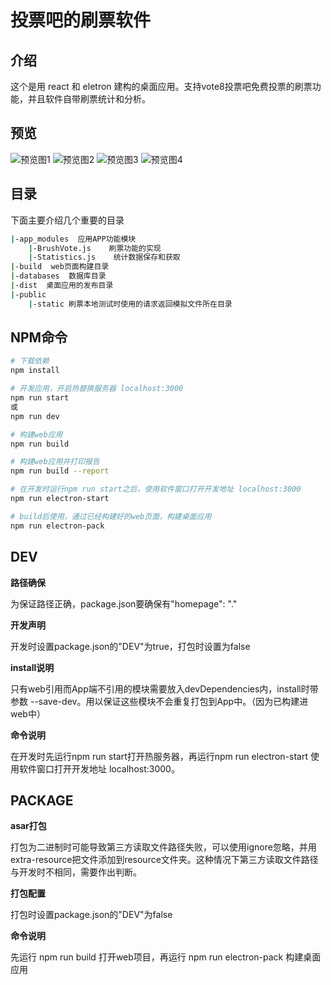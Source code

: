 # 投票吧的刷票软件

## 介绍
这个是用 react 和 eletron 建构的桌面应用。支持vote8投票吧免费投票的刷票功能，并且软件自带刷票统计和分析。

## 预览
![预览图1](/docs/assets/preview1.png)
![预览图2](/docs/assets/preview2.png)
![预览图3](/docs/assets/preview3.png)
![预览图4](/docs/assets/preview4.png)

## 目录
下面主要介绍几个重要的目录

``` bash
|-app_modules  应用APP功能模块
    |-BrushVote.js    刷票功能的实现
    |-Statistics.js    统计数据保存和获取
|-build  web页面构建目录
|-databases  数据库目录
|-dist  桌面应用的发布目录
|-public
    |-static 刷票本地测试时使用的请求返回模拟文件所在目录
```

## NPM命令

``` bash
# 下载依赖
npm install

# 开发应用，开启热替换服务器 localhost:3000
npm run start
或
npm run dev

# 构建web应用
npm run build

# 构建web应用并打印报告
npm run build --report

# 在开发时运行npm run start之后，使用软件窗口打开开发地址 localhost:3000
npm run electron-start

# build后使用，通过已经构建好的web页面，构建桌面应用
npm run electron-pack

```

## DEV

**路径确保**

为保证路径正确，package.json要确保有"homepage": "."

**开发声明**

开发时设置package.json的"DEV"为true，打包时设置为false

**install说明**

只有web引用而App端不引用的模块需要放入devDependencies内，install时带参数 --save-dev。用以保证这些模块不会重复打包到App中。（因为已构建进web中）

**命令说明**

 在开发时先运行npm run start打开热服务器，再运行npm run electron-start 使用软件窗口打开开发地址 localhost:3000。


## PACKAGE

**asar打包**

打包为二进制时可能导致第三方读取文件路径失败，可以使用ignore忽略，并用extra-resource把文件添加到resource文件夹。这种情况下第三方读取文件路径与开发时不相同，需要作出判断。

**打包配置**

打包时设置package.json的"DEV"为false

**命令说明**

先运行 npm run build 打开web项目，再运行 npm run electron-pack 构建桌面应用